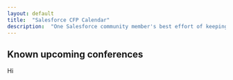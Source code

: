 ```yaml
---
layout: default
title:  "Salesforce CFP Calendar"
description:  "One Salesforce community member's best effort of keeping track of open and upcoming calls for presentations"
---
```


## Known upcoming conferences

Hi